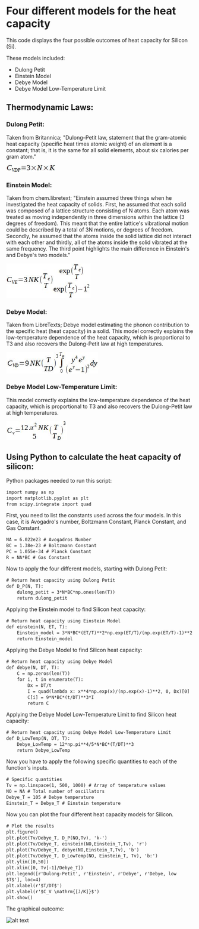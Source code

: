 # Four different models for the heat capacity

This code displays the four possible outcomes of heat capacity for Silicon (Si). 

These models included:

- Dulong Petit
- Einstein Model
- Debye Model
- Debye Model Low-Temperature Limit

## Thermodynamic Laws:
### Dulong Petit:

Taken from Britannica; "Dulong–Petit law, statement that the gram-atomic heat capacity (specific heat times atomic weight) of an element is a constant; that is, it is the same for all solid elements, about six calories per gram atom."

![alt text](https://github.com/HannahCurrivan/Fourdifferentmodelsfortheheat-capacity/blob/main/DPL.JPG)

### Einstein Model:
Taken from chem.libretext; "Einstein assumed three things when he investigated the heat capacity of solids. First, he assumed that each solid was composed of a lattice structure consisting of  N atoms. Each atom was treated as moving independently in three dimensions within the lattice (3 degrees of freedom). This meant that the entire lattice's vibrational motion could be described by a total of  3N motions, or degrees of freedom. Secondly, he assumed that the atoms inside the solid lattice did not interact with each other and thirdly, all of the atoms inside the solid vibrated at the same frequency. The third point highlights the main difference in Einstein's and Debye's two models."

![alt text](https://github.com/HannahCurrivan/Fourdifferentmodelsfortheheat-capacity/blob/main/EM.JPG)

### Debye Model:
Taken from LibreTexts; Debye model estimating the phonon contribution to the specific heat (heat capacity) in a solid. This model correctly explains the low-temperature dependence of the heat capacity, which is proportional to  T3
  and also recovers the Dulong-Petit law at high temperatures. 

![alt text](https://github.com/HannahCurrivan/Fourdifferentmodelsfortheheat-capacity/blob/main/DM.JPG)

### Debye Model Low-Temperature Limit:

This model correctly explains the low-temperature dependence of the heat capacity, which is proportional to T3 and also recovers the Dulong-Petit law at high temperatures.

![alt text](https://github.com/HannahCurrivan/Fourdifferentmodelsfortheheat-capacity/blob/main/DLTM.JPG)

## Using Python to calculate the heat capacity of silicon:

Python packages needed to run this script:

```
import numpy as np
import matplotlib.pyplot as plt
from scipy.integrate import quad
```

First, you need to list the constants used across the four models. In this case, it is Avogadro's number, Boltzmann Constant, Planck Constant, and Gas Constant.

```
NA = 6.022e23 # Avogadros Number
BC = 1.38e-23 # Boltzmann Constant
PC = 1.055e-34 # Planck Constant
R = NA*BC # Gas Constant
```

Now to apply the four different models, starting with Dulong Petit:

```
# Return heat capacity using Dulong Petit
def D_P(N, T):
    dulong_petit = 3*N*BC*np.ones(len(T))
    return dulong_petit
```

Applying the Einstein model to find Silicon heat capacity:

```
# Return heat capacity using Einstein Model
def einstein(N, ET, T):
    Einstein_model = 3*N*BC*(ET/T)**2*np.exp(ET/T)/(np.exp(ET/T)-1)**2
    return Einstein_model
```

Applying the Debye Model to find Silicon heat capacity:

```
# Return heat capacity using Debye Model
def debye(N, DT, T):
    C = np.zeros(len(T))
    for i, t in enumerate(T):
        Dx = DT/t 
        I = quad(lambda x: x**4*np.exp(x)/(np.exp(x)-1)**2, 0, Dx)[0]
        C[i] = 9*N*BC*(t/DT)**3*I
        return C
```

Applying the Debye Model Low-Temperature Limit to find Silicon heat capacity:

```
# Return heat capacity using Debye Model Low-Temperature Limit
def D_LowTemp(N, DT, T):
    Debye_LowTemp = 12*np.pi**4/5*N*BC*(T/DT)**3
    return Debye_LowTemp
```

 Now you have to apply the following specific quantities to each of the function's inputs.

```
# Specific quantities 
Tv = np.linspace(1, 500, 1000) # Array of temperature values
NO = NA # Total number of oscillators
Debye_T = 105 # Debye temperature
Einstein_T = Debye_T # Einstein temperature
```

Now you can plot the four different heat capacity models for Silicon. 

```
# Plot the results
plt.figure()
plt.plot(Tv/Debye_T, D_P(NO,Tv), 'k-')
plt.plot(Tv/Debye_T, einstein(NO,Einstein_T,Tv), 'r')
plt.plot(Tv/Debye_T, debye(NO,Einstein_T,Tv), 'b')
plt.plot(Tv/Debye_T, D_LowTemp(NO, Einstein_T, Tv), 'b:')
plt.ylim([0,50])
plt.xlim([0, Tv[-1]/Debye_T])
plt.legend([r'Dulong-Petit', r'Einstein', r'Debye', r'Debye, low $T$'], loc=4)
plt.xlabel(r'$T/DT$')
plt.ylabel(r'$C_V \mathrm{[J/K]}$')
plt.show()
```

The graphical outcome:

![alt text]()
